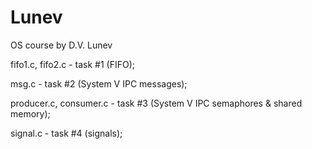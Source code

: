 # Lunev
OS course by D.V. Lunev


fifo1.c, fifo2.c - task #1 (FIFO);

msg.c - task #2 (System V IPC messages);

producer.c, consumer.c - task #3 (System V IPC semaphores & shared memory);

signal.c - task #4 (signals);
